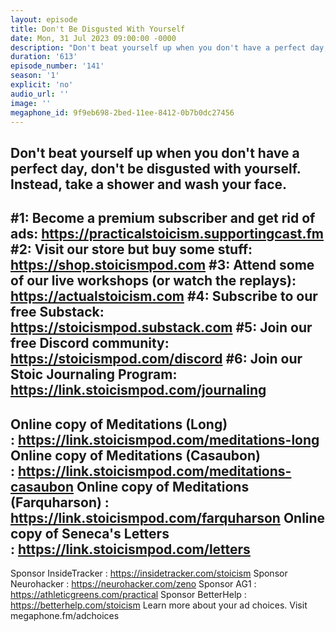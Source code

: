 ```yaml
---
layout: episode
title: Don't Be Disgusted With Yourself
date: Mon, 31 Jul 2023 09:00:00 -0000
description: "Don't beat yourself up when you don't have a perfect day, don't be disgusted with yourself. Instead, take a shower and wash your face. \n--\n#1: Become a premium subscriber and get rid of ads: https://practicalstoicism.supportingcast.fm\n#2: Visit our store but buy some stuff: https://shop.stoicismpod.com\n#3: Attend some of our live workshops (or watch the replays): https://actualstoicism.com\n#4: Subscribe to our free Substack: https://stoicismpod.substack.com\n#5: Join our free Discord community: https://stoicismpod.com/discord\n#6: Join our Stoic Journaling Program: https://link.stoicismpod.com/journaling\n--\nOnline copy of Meditations (Long) :\_https://link.stoicismpod.com/meditations-long\nOnline copy of Meditations (Casaubon) :\_https://link.stoicismpod.com/meditations-casaubon\nOnline copy of Meditations (Farquharson) : https://link.stoicismpod.com/farquharson\nOnline copy of Seneca's Letters :\_https://link.stoicismpod.com/letters\n--\nSponsor InsideTracker : https://insidetracker.com/stoicism\nSponsor Neurohacker : https://neurohacker.com/zeno\nSponsor AG1 : https://athleticgreens.com/practical\nSponsor BetterHelp : https://betterhelp.com/stoicism\nLearn more about your ad choices. Visit megaphone.fm/adchoices"
duration: '613'
episode_number: '141'
season: '1'
explicit: 'no'
audio_url: ''
image: ''
megaphone_id: 9f9eb698-2bed-11ee-8412-0b7b0dc27456
---
```


Don't beat yourself up when you don't have a perfect day, don't be disgusted with yourself. Instead, take a shower and wash your face. 
--
#1: Become a premium subscriber and get rid of ads: https://practicalstoicism.supportingcast.fm
#2: Visit our store but buy some stuff: https://shop.stoicismpod.com
#3: Attend some of our live workshops (or watch the replays): https://actualstoicism.com
#4: Subscribe to our free Substack: https://stoicismpod.substack.com
#5: Join our free Discord community: https://stoicismpod.com/discord
#6: Join our Stoic Journaling Program: https://link.stoicismpod.com/journaling
--
Online copy of Meditations (Long) : https://link.stoicismpod.com/meditations-long
Online copy of Meditations (Casaubon) : https://link.stoicismpod.com/meditations-casaubon
Online copy of Meditations (Farquharson) : https://link.stoicismpod.com/farquharson
Online copy of Seneca's Letters : https://link.stoicismpod.com/letters
--
Sponsor InsideTracker : https://insidetracker.com/stoicism
Sponsor Neurohacker : https://neurohacker.com/zeno
Sponsor AG1 : https://athleticgreens.com/practical
Sponsor BetterHelp : https://betterhelp.com/stoicism
Learn more about your ad choices. Visit megaphone.fm/adchoices